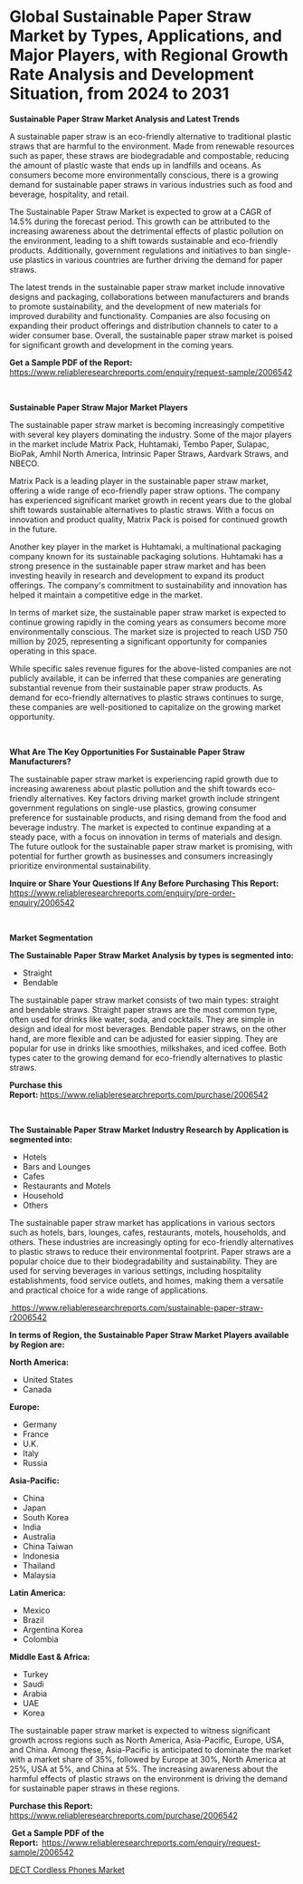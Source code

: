 <p><h1>Global Sustainable Paper Straw Market by Types, Applications, and Major Players, with Regional Growth Rate Analysis and Development Situation, from 2024 to 2031</h1></p><p><strong>Sustainable Paper Straw Market Analysis and Latest Trends</strong></p>
<p><p>A sustainable paper straw is an eco-friendly alternative to traditional plastic straws that are harmful to the environment. Made from renewable resources such as paper, these straws are biodegradable and compostable, reducing the amount of plastic waste that ends up in landfills and oceans. As consumers become more environmentally conscious, there is a growing demand for sustainable paper straws in various industries such as food and beverage, hospitality, and retail.</p><p>The Sustainable Paper Straw Market is expected to grow at a CAGR of 14.5% during the forecast period. This growth can be attributed to the increasing awareness about the detrimental effects of plastic pollution on the environment, leading to a shift towards sustainable and eco-friendly products. Additionally, government regulations and initiatives to ban single-use plastics in various countries are further driving the demand for paper straws.</p><p>The latest trends in the sustainable paper straw market include innovative designs and packaging, collaborations between manufacturers and brands to promote sustainability, and the development of new materials for improved durability and functionality. Companies are also focusing on expanding their product offerings and distribution channels to cater to a wider consumer base. Overall, the sustainable paper straw market is poised for significant growth and development in the coming years.</p></p>
<p><strong>Get a Sample PDF of the Report:&nbsp;</strong> <a href="https://www.reliableresearchreports.com/enquiry/request-sample/2006542">https://www.reliableresearchreports.com/enquiry/request-sample/2006542</a></p>
<p>&nbsp;</p>
<p><strong>Sustainable Paper Straw Major Market Players</strong></p>
<p><p>The sustainable paper straw market is becoming increasingly competitive with several key players dominating the industry. Some of the major players in the market include Matrix Pack, Huhtamaki, Tembo Paper, Sulapac, BioPak, Amhil North America, Intrinsic Paper Straws, Aardvark Straws, and NBECO.</p><p>Matrix Pack is a leading player in the sustainable paper straw market, offering a wide range of eco-friendly paper straw options. The company has experienced significant market growth in recent years due to the global shift towards sustainable alternatives to plastic straws. With a focus on innovation and product quality, Matrix Pack is poised for continued growth in the future.</p><p>Another key player in the market is Huhtamaki, a multinational packaging company known for its sustainable packaging solutions. Huhtamaki has a strong presence in the sustainable paper straw market and has been investing heavily in research and development to expand its product offerings. The company's commitment to sustainability and innovation has helped it maintain a competitive edge in the market.</p><p>In terms of market size, the sustainable paper straw market is expected to continue growing rapidly in the coming years as consumers become more environmentally conscious. The market size is projected to reach USD 750 million by 2025, representing a significant opportunity for companies operating in this space.</p><p>While specific sales revenue figures for the above-listed companies are not publicly available, it can be inferred that these companies are generating substantial revenue from their sustainable paper straw products. As demand for eco-friendly alternatives to plastic straws continues to surge, these companies are well-positioned to capitalize on the growing market opportunity.</p></p>
<p>&nbsp;</p>
<p><strong>What Are The Key Opportunities For Sustainable Paper Straw Manufacturers?</strong></p>
<p><p>The sustainable paper straw market is experiencing rapid growth due to increasing awareness about plastic pollution and the shift towards eco-friendly alternatives. Key factors driving market growth include stringent government regulations on single-use plastics, growing consumer preference for sustainable products, and rising demand from the food and beverage industry. The market is expected to continue expanding at a steady pace, with a focus on innovation in terms of materials and design. The future outlook for the sustainable paper straw market is promising, with potential for further growth as businesses and consumers increasingly prioritize environmental sustainability.</p></p>
<p><strong>Inquire or Share Your Questions If Any Before Purchasing This Report:</strong> <a href="https://www.reliableresearchreports.com/enquiry/pre-order-enquiry/2006542">https://www.reliableresearchreports.com/enquiry/pre-order-enquiry/2006542</a></p>
<p>&nbsp;</p>
<p><strong>Market Segmentation</strong></p>
<p><strong>The Sustainable Paper Straw Market Analysis by types is segmented into:</strong></p>
<p><ul><li>Straight</li><li>Bendable</li></ul></p>
<p><p>The sustainable paper straw market consists of two main types: straight and bendable straws. Straight paper straws are the most common type, often used for drinks like water, soda, and cocktails. They are simple in design and ideal for most beverages. Bendable paper straws, on the other hand, are more flexible and can be adjusted for easier sipping. They are popular for use in drinks like smoothies, milkshakes, and iced coffee. Both types cater to the growing demand for eco-friendly alternatives to plastic straws.</p></p>
<p><strong>Purchase this Report:&nbsp;</strong><a href="https://www.reliableresearchreports.com/purchase/2006542">https://www.reliableresearchreports.com/purchase/2006542</a></p>
<p>&nbsp;</p>
<p><strong>The Sustainable Paper Straw Market Industry Research by Application is segmented into:</strong></p>
<p><ul><li>Hotels</li><li>Bars and Lounges</li><li>Cafes</li><li>Restaurants and Motels</li><li>Household</li><li>Others</li></ul></p>
<p><p>The sustainable paper straw market has applications in various sectors such as hotels, bars, lounges, cafes, restaurants, motels, households, and others. These industries are increasingly opting for eco-friendly alternatives to plastic straws to reduce their environmental footprint. Paper straws are a popular choice due to their biodegradability and sustainability. They are used for serving beverages in various settings, including hospitality establishments, food service outlets, and homes, making them a versatile and practical choice for a wide range of applications.</p></p>
<p><a href="https://www.reliableresearchreports.com/sustainable-paper-straw-r2006542">&nbsp;https://www.reliableresearchreports.com/sustainable-paper-straw-r2006542</a></p>
<p><strong>In terms of Region, the Sustainable Paper Straw Market Players available by Region are:</strong></p>
<p>
    <p> <strong> North America: </strong>
        <ul>
            <li>United States</li>
            <li>Canada</li>
        </ul>
        </p> 
    <p> <strong> Europe: </strong>
        <ul>
            <li>Germany</li>
            <li>France</li>
            <li>U.K.</li>
            <li>Italy</li>
            <li>Russia</li>
        </ul>
        </p> 
    <p> <strong> Asia-Pacific: </strong>
        <ul>
            <li>China</li>
            <li>Japan</li>
            <li>South Korea</li>
            <li>India</li>
            <li>Australia</li>
            <li>China Taiwan</li>
            <li>Indonesia</li>
            <li>Thailand</li>
            <li>Malaysia</li>
        </ul>
        </p> 
    <p> <strong> Latin America: </strong>
        <ul>
            <li>Mexico</li>
            <li>Brazil</li>
            <li>Argentina Korea</li>
            <li>Colombia</li>
        </ul>
        </p> 
    <p> <strong> Middle East & Africa: </strong>
        <ul>
            <li>Turkey</li>
            <li>Saudi</li>
            <li>Arabia</li>
            <li>UAE</li>
            <li>Korea</li>
        </ul>
    </p>
    </p>
<p><p>The sustainable paper straw market is expected to witness significant growth across regions such as North America, Asia-Pacific, Europe, USA, and China. Among these, Asia-Pacific is anticipated to dominate the market with a market share of 35%, followed by Europe at 30%, North America at 25%, USA at 5%, and China at 5%. The increasing awareness about the harmful effects of plastic straws on the environment is driving the demand for sustainable paper straws in these regions.</p></p>
<p><strong>Purchase this Report: </strong><a href="https://www.reliableresearchreports.com/purchase/2006542">https://www.reliableresearchreports.com/purchase/2006542</a></p>
<p>&nbsp;<strong>Get a Sample PDF of the Report:&nbsp;&nbsp;</strong><a href="https://www.reliableresearchreports.com/enquiry/request-sample/2006542">https://www.reliableresearchreports.com/enquiry/request-sample/2006542</a></p>
<p><strong></strong></p>
<p><p><a href="https://github.com/msbsaifansami/Market-Research-Report-List-1/blob/main/dect-cordless-phones-market.md">DECT Cordless Phones Market</a></p></p>